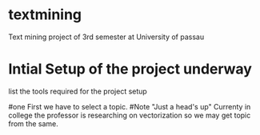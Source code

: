# textmining
Text mining project of 3rd semester at University of passau

# Intial Setup of the project underway
list the tools required for the project setup

#one
First we have to select a topic.
#Note
"Just a head's up"
Currenty in college the professor is researching on vectorization so we may get topic from the same.
